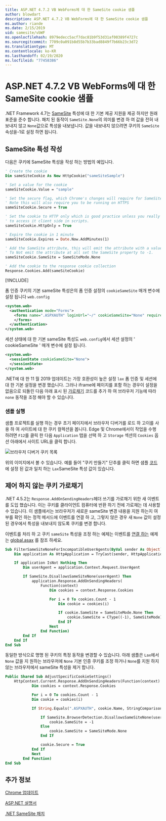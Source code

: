 ```yaml
---
title: ASP.NET 4.7.2 VB WebForms에 대 한 SameSite cookie 샘플
author: blowdart
description: ASP.NET 4.7.2 VB WebForms에 대 한 SameSite cookie 샘플
ms.author: riande
ms.date: 2/15/2019
uid: samesite/vbWF
ms.openlocfilehash: 8979edecc5acf7dac81b9f53d31af00389f4727c
ms.sourcegitcommit: 7709c0a091b8d55b7b33bad8849f7b66b23c3d72
ms.translationtype: MT
ms.contentlocale: ko-KR
ms.lasthandoff: 02/19/2020
ms.locfileid: "77458386"
---
```

# <a name="samesite-cookie-sample-for-aspnet-472-vb-webforms"></a>ASP.NET 4.7.2 VB WebForms에 대 한 SameSite cookie 샘플
.NET Framework 4.7는 [SameSite](https://www.owasp.org/index.php/SameSite) 특성에 대 한 기본 제공 지원을 제공 하지만 원래 표준을 준수 합니다.
패치 된 동작이 `SameSite.None`의 의미를 변경 하 여 값을 전혀 내보내지 않고 `None`값으로 특성을 내보냅니다. 값을 내보내지 않으려면 쿠키의 `SameSite` 속성을-1로 설정 하면 됩니다.

## <a name="sampleCode"></a>SameSite 특성 작성

다음은 쿠키에 SameSite 특성을 작성 하는 방법의 예입니다.

```vb
' Create the cookie
Dim sameSiteCookie As New HttpCookie("sameSiteSample")

' Set a value for the cookie
sameSiteCookie.Value = "sample"

' Set the secure flag, which Chrome's changes will require for SameSite none.
' Note this will also require you to be running on HTTPS
sameSiteCookie.Secure = True

' Set the cookie to HTTP only which is good practice unless you really do need
' to access it client side in scripts.
sameSiteCookie.HttpOnly = True

' Expire the cookie in 1 minute
sameSiteCookie.Expires = Date.Now.AddMinutes(1)

' Add the SameSite attribute, this will emit the attribute with a value of none.
' To Not emit the attribute at all set the SameSite property to -1.
sameSiteCookie.SameSite = SameSiteMode.None

' Add the cookie to the response cookie collection
Response.Cookies.Add(sameSiteCookie)
```

[!INCLUDE[](~/includes/MTcomments.md)]

폼 인증 쿠키의 기본 sameSite 특성은의 폼 인증 설정의 `cookieSameSite` 매개 변수에 설정 됩니다 `web.config` 

```xml
<system.web>
  <authentication mode="Forms">
    <forms name=".ASPXAUTH" loginUrl="~/" cookieSameSite="None" requireSSL="true">
    </forms>
  </authentication>
</system.web>
```

세션 상태에 대 한 기본 sameSite 특성도 `web.config`에서 세션 설정의 ' cookieSameSite ' 매개 변수에 설정 됩니다.

```xml
<system.web>
  <sessionState cookieSameSite="None">     
  </sessionState>
</system.web>
```

.NET에 대 한 11 월 2019 업데이트는 가장 호환성이 높은 설정 `lax` 폼 인증 및 세션에 대 한 기본 설정을 변경 했습니다. 그러나 iframe에 페이지를 포함 하는 경우이 설정을 없음으로 되돌린 다음 아래 표시 된 [가로채기](#interception) 코드를 추가 하 여 브라우저 기능에 따라 `none` 동작을 조정 해야 할 수 있습니다.

### <a name="running-the-sample"></a>샘플 실행

샘플 프로젝트를 실행 하는 경우 초기 페이지에서 브라우저 디버거를 로드 하 고이를 사용 하 여 사이트에 대 한 쿠키 컬렉션을 봅니다.
Edge 및 Chrome에서이 작업을 수행 하려면 `F12`를 클릭 한 다음 `Application` 탭을 선택 하 고 `Storage` 섹션의 `Cookies` 옵션 아래에서 사이트 URL을 클릭 합니다.

![브라우저 디버거 쿠키 목록](sample/img/BrowserDebugger.png)

위의 이미지에서 볼 수 있습니다. 예를 들어 "쿠키 만들기" 단추를 클릭 하면 샘플 [코드](#sampleCode)에 설정 된 값과 일치 하는 `Lax`SameSite 특성 값이 있습니다.

## <a name="interception"></a>제어 하지 않는 쿠키 가로채기

.NET 4.5.2는 `Response.AddOnSendingHeaders`헤더 쓰기를 가로채기 위한 새 이벤트를 도입 했습니다. 이는 쿠키를 클라이언트 컴퓨터에 반환 하기 전에 가로채는 데 사용할 수 있습니다. 이 샘플에서는 브라우저가 새로운 sameSite 변경 내용을 지원 하는지 여부를 확인 하는 정적 메서드에 이벤트를 연결 하 고, 그렇지 않은 경우 새 `None` 값이 설정 된 경우에서 특성을 내보내지 않도록 쿠키를 변경 합니다.

이벤트를 처리 하 고 쿠키 `sameSite` 특성을 조정 하는 예제는 이벤트를 [연결 하는](https://github.com/blowdart/AspNetSameSiteSamples/blob/master/AspNet472VisualBasicWebForms/SameSiteCookieRewriter.vb) 예제는 [global.asax](https://github.com/blowdart/AspNetSameSiteSamples/blob/master/AspNet472VisualBasicWebForms/Global.asax.vb) 를 참조 하세요.


```vb
Sub FilterSameSiteNoneForIncompatibleUserAgents(ByVal sender As Object)
    Dim application As HttpApplication = TryCast(sender, HttpApplication)

    If application IsNot Nothing Then
        Dim userAgent = application.Context.Request.UserAgent

        If SameSite.DisallowsSameSiteNone(userAgent) Then
            application.Response.AddOnSendingHeaders(
                Function(context)
                    Dim cookies = context.Response.Cookies

                    For i = 0 To cookies.Count - 1
                        Dim cookie = cookies(i)

                        If cookie.SameSite = SameSiteMode.None Then
                            cookie.SameSite = CType((-1), SameSiteMode)
                        End If
                    Next
                End Function)
        End If
    End If
End Sub
```

동일한 방식으로 명명 된 쿠키의 특정 동작을 변경할 수 있습니다. 아래 샘플은 `Lax`에서 `None` 값을 지 원하는 브라우저에 `None` 기본 인증 쿠키를 조정 하거나 `None`를 지원 하지 않는 브라우저에서 sameSite 특성을 제거 합니다.

```vb
Public Shared Sub AdjustSpecificCookieSettings()
    HttpContext.Current.Response.AddOnSendingHeaders(Function(context)
            Dim cookies = context.Response.Cookies

            For i = 0 To cookies.Count - 1
            Dim cookie = cookies(i)

            If String.Equals(".ASPXAUTH", cookie.Name, StringComparison.Ordinal) Then

                If SameSite.BrowserDetection.DisallowsSameSiteNone(userAgent) Then
                    cookie.SameSite = -1
                Else
                    cookie.SameSite = SameSiteMode.None
                End If

                cookie.Secure = True
            End If
            Next
        End Function)
End Sub
```

## <a name="more-information"></a>추가 정보

[Chrome 업데이트](https://www.chromium.org/updates/same-site)

[ASP.NET 설명서](/aspnet/samesite/system-web-samesite)

[.NET SameSite 패치](/aspnet/samesite/kbs-samesite)
